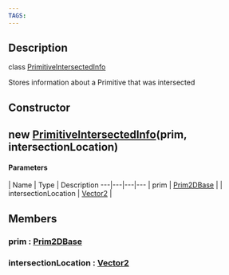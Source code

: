 ```yaml
---
TAGS:
---
```

## Description

class [PrimitiveIntersectedInfo](/classes/2.4/PrimitiveIntersectedInfo)

Stores information about a Primitive that was intersected

## Constructor

## new [PrimitiveIntersectedInfo](/classes/2.4/PrimitiveIntersectedInfo)(prim, intersectionLocation)



#### Parameters
 | Name | Type | Description
---|---|---|---
 | prim | [Prim2DBase](/classes/2.4/Prim2DBase) | 
 | intersectionLocation | [Vector2](/classes/2.4/Vector2) | 
## Members

### prim : [Prim2DBase](/classes/2.4/Prim2DBase)



### intersectionLocation : [Vector2](/classes/2.4/Vector2)



